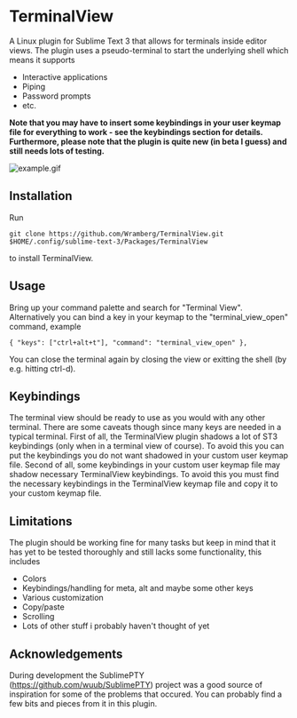 # TerminalView
A Linux plugin for Sublime Text 3 that allows for terminals inside editor views. The plugin uses a pseudo-terminal to start the underlying shell which means it supports

* Interactive applications
* Piping
* Password prompts
* etc.

**Note that you may have to insert some keybindings in your user keymap file for everything to work - see the keybindings section for details. Furthermore, please note that the plugin is quite new (in beta I guess) and still needs lots of testing.**

![example.gif](https://raw.githubusercontent.com/Wramberg/TerminalView/master/example.gif "TerminalView Demonstration")

## Installation
Run
```
git clone https://github.com/Wramberg/TerminalView.git $HOME/.config/sublime-text-3/Packages/TerminalView
```
to install TerminalView.

## Usage
Bring up your command palette and search for "Terminal View". Alternatively you can bind a key in your keymap to the "terminal_view_open" command, example
```
{ "keys": ["ctrl+alt+t"], "command": "terminal_view_open" },
```
You can close the terminal again by closing the view or exitting the shell (by e.g. hitting ctrl-d).

## Keybindings
The terminal view should be ready to use as you would with any other terminal. There are some caveats though since many keys are needed in a typical terminal. First of all, the TerminalView plugin shadows a lot of ST3 keybindings (only when in a terminal view of course). To avoid this you can put the keybindings you do not want shadowed in your custom user keymap file. Second of all, some keybindings in your custom user keymap file may shadow necessary TerminalView keybindings. To avoid this you must find the necessary keybindings in the TerminalView keymap file and copy it to your custom keymap file.

## Limitations
The plugin should be working fine for many tasks but keep in mind that it has yet to be tested thoroughly and still lacks some functionality, this includes

* Colors
* Keybindings/handling for meta, alt and maybe some other keys
* Various customization
* Copy/paste
* Scrolling
* Lots of other stuff i probably haven't thought of yet

## Acknowledgements
During development the SublimePTY (https://github.com/wuub/SublimePTY) project was a good source of inspiration for some of the problems that occured. You can probably find a few bits and pieces from it in this plugin.

